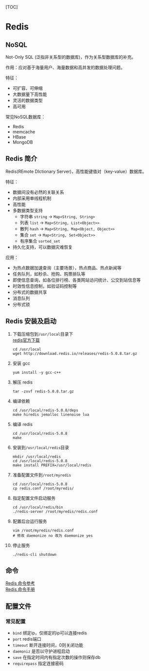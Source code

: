 [TOC]

# Redis

<!--开始学习时间20200324-->

## NoSQL
Not-Only SQL (泛指非关系型的数据库)，作为关系型数据库的补充。

作用：应对基于海量用户、海量数据和高并发的数据处理问题。

特征：

- 可扩容、可伸缩
- 大数据量下高性能
- 灵活的数据类型
- 高可用

常见NoSQL数据库：

- Redis
- memcache
- HBase
- MongoDB

## Redis 简介
Redis(REmote DIctionary Server)，高性能键值对（key-value）数据库。

特征：

- 数据间没有必然的关联关系
- 内部采用单线程机制
- 高性能
- 多数据类型支持
    + 字符串 `string` -> `Map<String, String>`
    + 列表 `list` -> `Map<String, List<Object>>`
    + 散列 `hash` -> `Map<String, Map<Object, Object>>`
    + 集合 `set` -> `Map<String, Set<Object>>`
    + 有序集合 `sorted_set`
- 持久化支持，可以数据灾难恢复

应用：

- 为热点数据加速查询（主要场景），热点商品、热点新闻等
- 任务队列，如秒杀、抢购、购票排队等
- 即使信息查询，如各位排行榜、各类网站访问统计、公交到站信息等
- 时效性信息控制，如验证码控制等
- 分布式的数据共享
- 消息队列
- 分布式锁

## Redis 安装及启动
1. 下载压缩包到`/usr/local`目录下  
    [redis官方下载](https://redis.io/download)
    ```
    cd /usr/local
    wget http://download.redis.io/releases/redis-5.0.8.tar.gz
    ```
2. 安装 gcc
    ```
    yum install -y gcc-c++
    ```
3. 解压 redis
    ```
    tar -zxvf redis-5.0.8.tar.gz
    ```
4. 编译依赖
    ```
    cd /usr/local/redis-5.0.8/deps
    make hiredis jemalloc linenoise lua
    ```
5. 编译 redis
    ```
    cd /usr/local/redis-5.0.8
    make
    ```
6. 安装到`/usr/local/redis`目录
    ```
    mkdir /usr/local/redis
    cd /usr/local/redis-5.0.8
    make install PREFIX=/usr/local/redis
    ```
7. 准备配置文件到`/root/myredis`
    ```
    cd /usr/local/redis-5.0.8
    cp redis.conf /root/myredis/
    ```
8. 指定配置文件启动服务
    ```
    cd /usr/local/redis/bin
    ./redis-server /root/myredis/redis.conf
    ```
9. 配置后台运行服务
    ```
    vim /root/myredis/redis.conf
    # 修改 daemonize no 改为 daemonize yes
    ```
10. 停止服务
    ```
    ./redis-cli shutdown
    ```

## 命令
[Redis 命令参考](http://redisdoc.com/)  
[Redis 命令手册](https://www.redis.net.cn/order)  

## 配置文件
### 常见配置
- `bind` 绑定ip，仅绑定的ip可以连接redis
- `port` redis端口
- `timeout` 断开连接时间，0则关闭功能
- `daemoniz` 是否以守护进程启动
- `save` 在指定时间内有指定次数的操作则保存db
- `requirepass` 指定连接密码